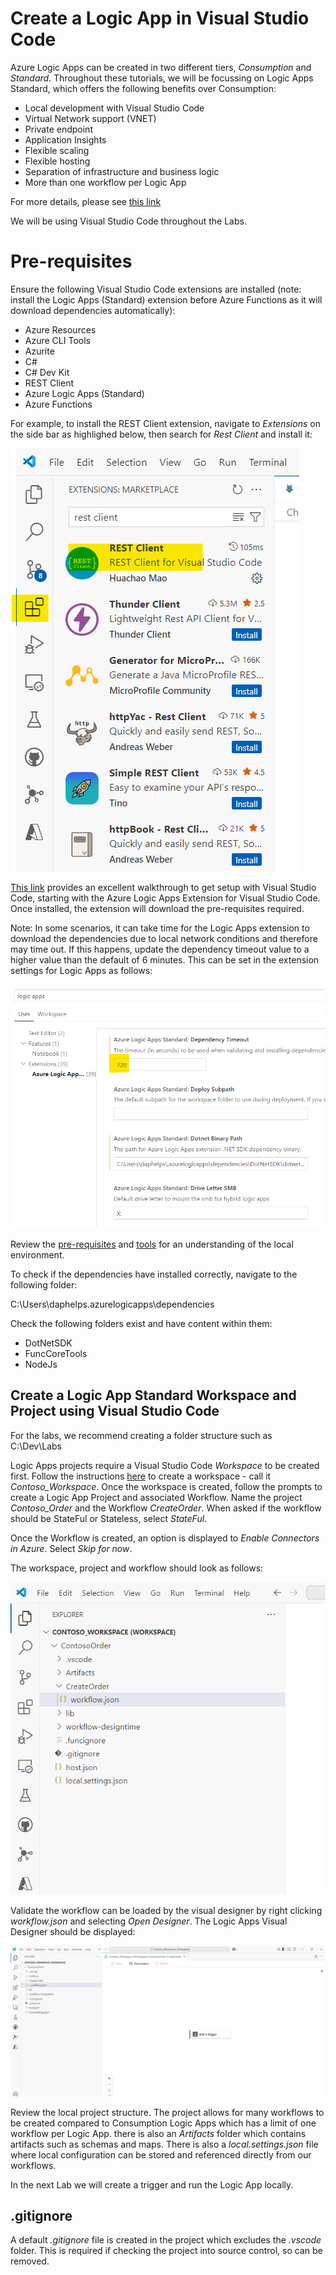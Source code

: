 # Create a Logic App in Visual Studio Code

Azure Logic Apps can be created in two different tiers, *Consumption* and *Standard*. Throughout these tutorials, we will be focussing on Logic Apps Standard, which offers the following benefits over Consumption:

- Local development with Visual Studio Code
- Virtual Network support (VNET)
- Private endpoint
- Application Insights
- Flexible scaling
- Flexible hosting
- Separation of infrastructure and business logic
- More than one workflow per Logic App

For more details, please see [this link](https://learn.microsoft.com/en-us/azure/logic-apps/single-tenant-overview-compare)

We will be using Visual Studio Code throughout the Labs.

# Pre-requisites

Ensure the following Visual Studio Code extensions are installed (note: install the Logic Apps (Standard) extension before Azure Functions as it will download dependencies automatically):

- Azure Resources
- Azure CLI Tools
- Azurite
- C#
- C# Dev Kit
- REST Client
- Azure Logic Apps (Standard)
- Azure Functions

For example, to install the REST Client extension, navigate to *Extensions* on the side bar as highlighed below, then search for *Rest Client* and install it:

![Visual Studio Code Extension](<images/VS Code Extension.png>)

[This link](https://learn.microsoft.com/en-us/azure/logic-apps/create-standard-workflows-visual-studio-code#tools) provides an excellent walkthrough to get setup with Visual Studio Code, starting with the Azure Logic Apps Extension for Visual Studio Code. Once installed, the extension will download the pre-requisites required. 

Note: In some scenarios, it can take time for the Logic Apps extension to download the dependencies due to local network conditions and therefore may time out. If this happens, update the dependency timeout value to a higher value than the default of 6 minutes. This can be set in the extension settings for Logic Apps as follows:

![Dependency Timeout](<images/Logic Apps - dependency timeout.png>)

 Review the [pre-requisites](https://learn.microsoft.com/en-us/azure/logic-apps/create-standard-workflows-visual-studio-code#prerequisites) and [tools](https://learn.microsoft.com/en-us/azure/logic-apps/create-standard-workflows-visual-studio-code#tools) for an understanding of the local environment.

To check if the dependencies have installed correctly, navigate to the following folder:

C:\Users\daphelps\.azurelogicapps\dependencies

Check the following folders exist and have content within them:

- DotNetSDK
- FuncCoreTools
- NodeJs

## Create a Logic App Standard Workspace and Project using Visual Studio Code

For the labs, we recommend creating a folder structure such as C:\Dev\Labs

Logic Apps projects require a Visual Studio Code *Workspace* to be created first. Follow the instructions [here](https://learn.microsoft.com/en-us/azure/logic-apps/create-standard-workflows-visual-studio-code#create-a-local-workspace) to create a workspace - call it *Contoso_Workspace*. Once the workspace is created, follow the prompts to create a Logic App Project and associated Workflow. Name the project *Contoso_Order* and the Workflow *CreateOrder*. When asked if the workflow should be StateFul or Stateless, select *StateFul*.

Once the Workflow is created, an option is displayed to *Enable Connectors in Azure*. Select *Skip for now*.

The workspace, project and workflow should look as follows:

![Project Structure](images/ProjectStructure.png)

Validate the workflow can be loaded by the visual designer by right clicking *workflow.json* and selecting *Open Designer*. The Logic Apps Visual Designer should be displayed:

![Visual Designer](<images/Visual Designer.png>)

Review the local project structure. The project allows for many workflows to be created compared to Consumption Logic Apps which has a limit of one workflow per Logic App. there is also an *Artifacts* folder which contains artifacts such as schemas and maps. There is also a *local.settings.json* file where local configuration can be stored and referenced directly from our workflows.

In the next Lab we will create a trigger and run the Logic App locally.

## .gitignore

A default *.gitignore* file is created in the project which excludes the *.vscode* folder. This is required if checking the project into source control, so can be removed.


